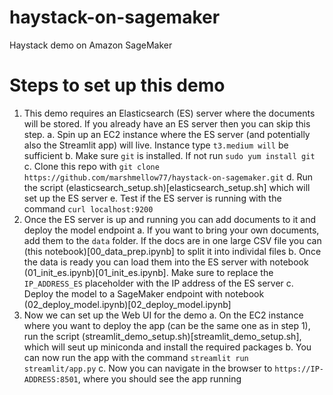 # haystack-on-sagemaker
Haystack demo on Amazon SageMaker

# Steps to set up this demo
1. This demo requires an Elasticsearch (ES) server where the documents will be stored. If you already have an ES server then you can skip this step.
  a. Spin up an EC2 instance where the ES server (and potentially also the Streamlit app) will live. Instance type `t3.medium will` be sufficient
  b. Make sure `git` is installed. If not run `sudo yum install git`
  c. Clone this repo with `git clone https://github.com/marshmellow77/haystack-on-sagemaker.git`
  d. Run the script (elasticsearch_setup.sh)[elasticsearch_setup.sh] which will set up the ES server
  e. Test if the ES server is running with the command `curl localhost:9200`
2. Once the ES server is up and running you can add documents to it and deploy the model endpoint
  a. If you want to bring your own documents, add them to the `data` folder. If the docs are in one large CSV file you can (this notebook)[00_data_prep.ipynb] to split it into individal files
  b. Once the data is ready you can load them into the ES server with notebook (01_init_es.ipynb)[01_init_es.ipynb]. Make sure to replace the `IP_ADDRESS_ES` placeholder with the IP address of the ES server
  c. Deploy the model to a SageMaker endpoint with notebook (02_deploy_model.ipynb)[02_deploy_model.ipynb]
3. Now we can set up the Web UI for the demo
  a. On the EC2 instance where you want to deploy the app (can be the same one as in step 1), run the script (streamlit_demo_setup.sh)[streamlit_demo_setup.sh], which will seut up miniconda and install the required packages
  b. You can now run the app with the command `streamlit run streamlit/app.py`
  c. Now you can navigate in the browser to `https://IP-ADDRESS:8501`, where you should see the app running
  
